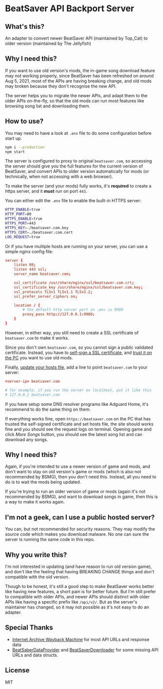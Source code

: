# BeatSaver API Backport Server

## What's this?

An adapter to convert newer BeatSaver API (maintained by Top_Cat) to older version (maintained by The Jellyfish)


## Why I need this?

If you want to use old version's mods, the in-game song download feature may not working properly, since BeatSaver has been refreshed on around Aug 5, 2021, most of the APIs are having breaking change, and old mods may broken because they don't recognise the new API.

The server helps you to migrate the newer APIs, and adapt them to the older APIs on-the-fly, so that the old mods can run most features like browsing song list and downloading them.


## How to use?

You may need to have a look at `.env` file to do some configuration before start up.

```sh
npm i --production
npm start
```

The server is configured to proxy to original `beatsaver.com`, so accessing the server should give you the full features for the current version of BeatSaver, and convert APIs to older version automatically for mods (or technically, when not accessing with a web browser).

To make the server (and your mods) fully works, it's **required** to create a https server, and it **must** run on port `443`.

You can either edit the `.env` file to enable the built-in HTTPS server:

```bash
HTTP_ENABLE=true
HTTP_PORT=80
HTTPS_ENABLE=true
HTTPS_PORT=443
HTTPS_KEY=./beatsaver.com.key
HTTPS_CERT=./beatsaver.com.cert
LOG_REQUEST=true
```

Or if you have multiple hosts are running on your server, you can use a simple nginx config file:

```conf
server {
	listen 80;
	listen 443 ssl;
	server_name beatsaver.com;

	ssl_certificate /usr/share/nginx/ssl/beatsaver.com.crt;
	ssl_certificate_key /usr/share/nginx/ssl/beatsaver.com.key;
	ssl_protocols TLSv1 TLSv1.1 TLSv1.2;
	ssl_prefer_server_ciphers on;

	location / {
		# the default http server port in .env is 9980
		proxy_pass http://127.0.0.1:9980;
	}
}
```

However, in either way, you still need to create a SSL certificate of `beatsaver.com` to make it works.

Since you don't own `beatsaver.com`, so you cannot sign a public validated certificate. Instead, you have to [self-sign a SSL certificate](https://www.google.com/search?q=how+to+generate+a+self-signed+ssl), and [trust it on the PC](https://www.google.com/search?q=how+to+trust+a+self-signed+ssl) you want to use old mods.

Finally, [update your hosts file](https://www.google.com/search?q=how+to+edit+hosts), add a line to point `beatsaver.com` to your server:

```conf
<server-ip> beatsaver.com

# for example, if you run the server on localhost, put it like this
# 127.0.0.1 beatsaver.com
```

If you have setup some DNS resolver programs like Adguard Home, it's recommend to do the same thing on them.

If everything works fine, open `https://beatsaver.com` on the PC that has trusted the self-signed certificate and set hosts file, the site should works fine and you should see the request logs on terminal. Opening game and click _More Songs_ button, you should see the latest song list and can download any songs.


## Why I need this?

Again, if you're intended to use a newer version of game and mods, and don't want to stay on old version's game or mods (which is also not recommended by BSMG), then you don't need this. Instead, all you need to do is to wait the mods being updated.

If you're trying to run an older version of game or mods (again it's not recommended by BSMG), and want to download songs in game, then this is a way to make it works again.


## I'm not a geek, can I use a public hosted server?

You can, but not recommended for security reasons. They may modify the source code which makes you download malware. No one can sure the server is running the same code in this repo.


## Why you write this?

I'm not interested in updating (and have reason to run old version game), and don't like the feeling that having BREAKING CHANGE things and don't compatible with the old version.

Though to be honest, it's still a good step to make BeatSaver works better like having new features, a short pain is for better future. But I'm still prefer to compatible with older APIs, and newer APIs should distinct with older APIs like having a specific prefix like `/api/v2/`. But as the server's maintainer has changed, so it may not possible as it's not easy to do an adapter.


## Special Thanks

- [Internet Archive Wayback Machine](https://web.archive.org/web/*/https://beatsaver.com/api/*) for most API URLs and response data
- [BeatSaberDataProvider](https://github.com/Zingabopp/BeatSaberDataProvider/blob/586cb111a381be95bc77a165bb85cd51839772c4/SongFeedReadersTests/WebUtilsTests/GetRateLimitedBase_Tests.cs) and [BeatSaverDownloader](https://github.com/andruzzzhka/BeatSaverDownloader/blob/88430ed017828f8cf7102680310900e789a0387d/BeatSaverDownloader/Misc/BeatSaverAPIResult.cs) for some missing API URLs and data structs.


## License

MIT
